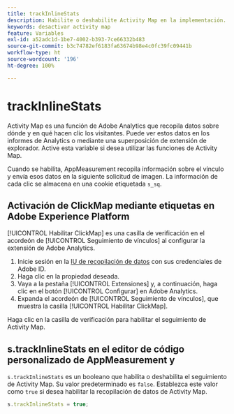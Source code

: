 ```yaml
---
title: trackInlineStats
description: Habilite o deshabilite Activity Map en la implementación.
keywords: desactivar activity map
feature: Variables
exl-id: a52adc1d-1be7-4002-b393-7ce66332b483
source-git-commit: b3c74782ef6183fa63674b98e4c0fc39fc09441b
workflow-type: ht
source-wordcount: '196'
ht-degree: 100%

---
```


# trackInlineStats

Activity Map es una función de Adobe Analytics que recopila datos sobre dónde y en qué hacen clic los visitantes. Puede ver estos datos en los informes de Analytics o mediante una superposición de extensión de explorador. Active esta variable si desea utilizar las funciones de Activity Map.

Cuando se habilita, AppMeasurement recopila información sobre el vínculo y envía esos datos en la siguiente solicitud de imagen. La información de cada clic se almacena en una cookie etiquetada `s_sq`.

## Activación de ClickMap mediante etiquetas en Adobe Experience Platform

[!UICONTROL Habilitar ClickMap] es una casilla de verificación en el acordeón de [!UICONTROL Seguimiento de vínculos] al configurar la extensión de Adobe Analytics.

1. Inicie sesión en la [IU de recopilación de datos](https://experience.adobe.com/data-collection) con sus credenciales de Adobe ID.
2. Haga clic en la propiedad deseada.
3. Vaya a la pestaña [!UICONTROL Extensiones] y, a continuación, haga clic en el botón [!UICONTROL Configurar] en Adobe Analytics.
4. Expanda el acordeón de [!UICONTROL Seguimiento de vínculos], que muestra la casilla [!UICONTROL Habilitar ClickMap].

Haga clic en la casilla de verificación para habilitar el seguimiento de Activity Map.

## s.trackInlineStats en el editor de código personalizado de AppMeasurement y 

`s.trackInlineStats` es un booleano que habilita o deshabilita el seguimiento de Activity Map. Su valor predeterminado es `false`. Establezca este valor como `true` si desea habilitar la recopilación de datos de Activity Map.

```js
s.trackInlineStats = true;
```
